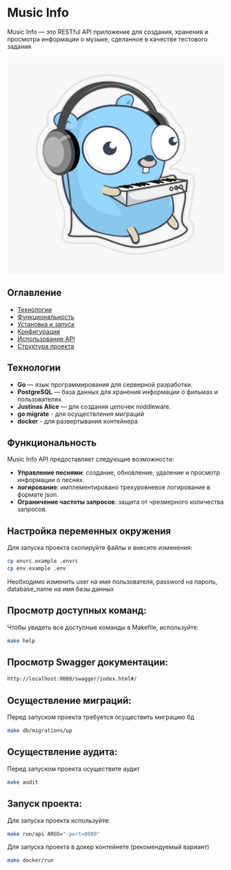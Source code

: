 # Music Info

Music Info — это RESTful API приложение для создания, хранения и просмотра информации о музыке, сделанное в качестве тестового задания

![Go image](./images/go-music.jpeg)

## Оглавление
- [Технологии](#технологии)
- [Функциональность](#функциональность)
- [Установка и запуск](#установка-и-запуск)
- [Конфигурация](#конфигурация)
- [Использование API](#использование-api)
- [Структура проекта](#структура-проекта)

## Технологии

- **Go** — язык программирования для серверной разработки.
- **PostgreSQL** — база данных для хранения информации о фильмах и пользователях.
- **Justinas Alice** — для создания цепочек middleware.
- **go migrate** - для осуществления миграций
- **docker** - для развертывания контейнера

## Функциональность

Music Info API предоставляет следующие возможности:
- **Управление песнями**: создание, обновление, удаление и просмотр информации о песнях.
- **логирование**: имплементировано трехуровневое логирование в формате json.
- **Ограничение частоты запросов**: защита от чрезмерного количества запросов.

## Настройка переменных окружения
Для запуска проекта скопируйте файлы и внесите изменения:
```bash
cp envrc.example .envrc
cp env.example .env
```
Необходимо изменить user на имя пользователя, password на пароль, database_name на имя базы данных

## Просмотр доступных команд:
Чтобы увидеть все доступные команды в Makefile, используйте:
```bash
make help
```

## Просмотр Swagger документации:
```bash
http://localhost:8080/swagger/index.html#/
```

## Осуществление миграций:
Перед запуском проекта требуется осуществить миграцию бд
```bash
make db/migrations/up
```

## Осуществление аудита:
Перед запуском проекта осуществите аудит
```bash
make audit
```

## Запуск проекта:
Для запуска проекта используйте:
```bash
make run/api ARGS="-port=8080"
```

Для запуска проекта в докер контейнете (рекомендуемый вариант)
```bash
make docker/run
```
